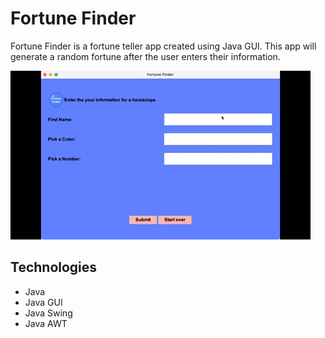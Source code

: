 # Fortune Finder <br />

Fortune Finder is a fortune teller app created using Java GUI. This app will generate a random fortune after the user enters their information.

![Fortune Finder App](fortune.gif "Fortune Finder App") <br />

## <a name="technologies"></a> Technologies
* Java
* Java GUI
* Java Swing
* Java AWT
